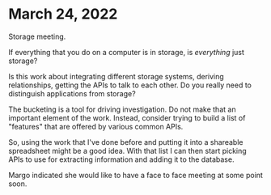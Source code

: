 # March 24, 2022

Storage meeting.

If everything that you do on a computer is in storage, is _everything_ just
storage?

Is this work about integrating different storage systems, deriving
relationships, getting the APIs to talk to each other.  Do you really need to
distinguish applications from storage?

The bucketing is a tool for driving investigation.  Do not make that an
important element of the work.  Instead, consider trying to build a list of
"features" that are offered by various common APIs.

So, using the work that I've done before and putting it into a shareable
spreadsheet might be a good idea.  With that list I can then start picking APIs
to use for extracting information and adding it to the database.

Margo indicated she would like to have a face to face meeting at some point
soon.
